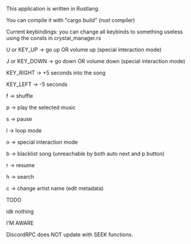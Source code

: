 This application is written in Rustlang.

You can compile it with "cargo build" (rust compiler)

Current keybindings: you can change all keybinds to something useless using the consts in crystal_manager.rs

U or KEY_UP -> go up OR volume up (special interaction mode)

J or KEY_DOWN -> go down OR volume down (special interaction mode)

KEY_RIGHT -> +5 seconds into the song

KEY_LEFT -> -5 seconds

f -> shuffle

p -> play the selected music

s -> pause

l -> loop mode

o -> special interaction mode

b -> blacklist song (unreachable by both auto next and p button)

r -> resume

h -> search 

c -> change artist name (edit metadata)

TODO

idk nothing

I'M AWARE

DiscordRPC does NOT update with SEEK functions.